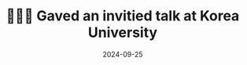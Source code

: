 ---
title: 👩🏻‍🏫 Gaved an invitied talk at Korea University
summary: |-
  @[DAIS lab](https://dais.korea.ac.kr/)
  - Topic: Goal-Oriented Language Model with Evaluation
date: 2024-09-25

# Featured image
# Place an image named `featured.jpg/png` in this page's folder and customize its options here.

authors:
  - admin
  - Ted

tags:
  - Academic
  - Hugo Blox
  - Markdown
---